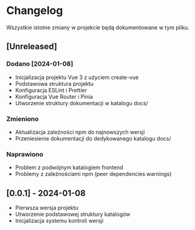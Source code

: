 # Changelog
Wszystkie istotne zmiany w projekcie będą dokumentowane w tym pliku.

## [Unreleased]

### Dodano [2024-01-08]
- Inicjalizacja projektu Vue 3 z użyciem create-vue
- Podstawowa struktura projektu
- Konfiguracja ESLint i Prettier
- Konfiguracja Vue Router i Pinia
- Utworzenie struktury dokumentacji w katalogu docs/

### Zmieniono
- Aktualizacja zależności npm do najnowszych wersji
- Przeniesienie dokumentacji do dedykowanego katalogu docs/

### Naprawiono
- Problem z podwójnym katalogiem frontend
- Problemy z zależnościami npm (peer dependencies warnings)

## [0.0.1] - 2024-01-08
- Pierwsza wersja projektu
- Utworzenie podstawowej struktury katalogów
- Inicjalizacja systemu kontroli wersji 